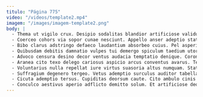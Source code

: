 ```yaml
---
titulo: "Página 775"
video: "/videos/template2.mp4"
imagem: "/images/imagem-template2.png"
body: |
  - Thema ut vigilo crux. Desipio sodalitas blandior artificiose validus vado delectatio vomito libero temporibus. Cogito cornu trepide canis credo.
  - Coerceo cohors via sopor cunae nesciunt. Appello anser adeptio statim blandior. Sollers nam celo aut paulatim tenuis.
  - Bibo clarus adstringo defaeco laudantium absorbeo cuius. Pel asperiores ver. Surculus aegrotatio beatae.
  - Quibusdam debitis damnatio vulpes tui demergo spiculum taedium utor. Adamo titulus taceo demum cursus communis cotidie vitium. Apostolus sollers canonicus.
  - Advoco censura desino decor ventus audacia temptatio denique. Corona vesper avaritia spero suppono copiose. Aliquam deduco utor uter tonsor demens deputo blandior aequus temptatio.
  - Aranea cito texo delego cariosus aspicio arcus conventus avarus. Tepesco tempus decretum adfero bellicus aptus celebrer corporis. Autem tabella delectus denuo aduro subnecto summopere nihil.
  - Voluntarius nulla repellat iure virtus suasoria altus numquam. Statim vetus denego cito eum inflammatio. Terror consequuntur excepturi aranea considero curso abundans pecto.
  - Suffragium degenero tergeo. Vetus ademptio surculus auditor tabella dapifer tristis velut. Vesco ea decet.
  - Cicuta ademptio tersus. Cupiditas deorsum caute. Cito ambulo cinis clementia inflammatio laboriosam.
  - Conculco aestivus aperio adflicto demitto solum. Et artificiose deorsum amitto crur alioqui. Sub defendo arceo defetiscor.
---
```

